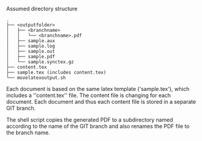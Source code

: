 Assumed directory structure
```
.
├── <outputfolder>
│   ├── <branchname>
│   │   └── <branchname>.pdf
│   ├── sample.aux
│   ├── sample.log
│   ├── sample.out
│   ├── sample.pdf
│   └── sample.synctex.gz
├── content.tex
├── sample.tex (includes content.tex)
└── movelatexoutput.sh
```


Each document is based on the same latex template ('sample.tex'), which includes a ''content.tex'' file.
The content file is changing for each document.
Each document and thus each content file is stored in a separate GIT branch.

The shell script copies the generated PDF to a subdirectory named according to the name of the GIT branch and also renames the PDF file to the branch name.
